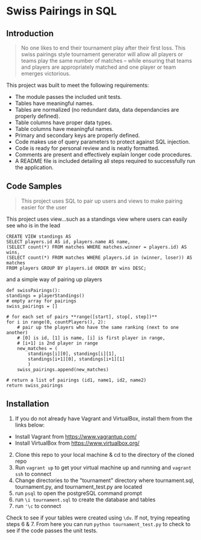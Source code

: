 # Swiss Pairings in SQL

## Introduction

> No one likes to end their tournament play after their first loss. This swiss pairings style tournament generator will allow all players or teams play the same number of matches – while ensuring that teams and players are appropriately matched and one player or team emerges victorious. 

This project was built to meet the following requirements:
- The module passes the included unit tests.
- Tables have meaningful names.
- Tables are normalized (no redundant data, data dependancies are properly defined).
- Table columns have proper data types.
- Table columns have meaningful names.
- Primary and secondary keys are properly defined.
- Code makes use of query parameters to protect against SQL injection.
- Code is ready for personal review and is neatly formatted.
- Comments are present and effectively explain longer code procedures.
- A README file is included detailing all steps required to successfully run the application.

## Code Samples

> This project uses SQL to pair up users and views to make pairing easier for the user

This project uses view...such as a standings view where users can easily see who is in the lead

    CREATE VIEW standings AS
    SELECT players.id AS id, players.name AS name,
    (SELECT count(*) FROM matches WHERE matches.winner = players.id) AS wins,
    (SELECT count(*) FROM matches WHERE players.id in (winner, loser)) AS matches
    FROM players GROUP BY players.id ORDER BY wins DESC;

and a simple way of pairing up players 

    def swissPairings():    
    standings = playerStandings()
    # empty array for pairings
    swiss_pairings = []

    # for each set of pairs **range([start], stop[, step])**
    for i in range(0, countPlayers(), 2):
        # pair up the players who have the same ranking (next to one another)
        # [0] is id, [1] is name, [i] is first player in range,
        # [i+1] is 2nd player in range
        new_matches = (
            standings[i][0], standings[i][1],
            standings[i+1][0], standings[i+1][1]
            )
        swiss_pairings.append(new_matches)

    # return a list of pairings (id1, name1, id2, name2)
    return swiss_pairings

## Installation


1. If you do not already have Vagrant and VirtualBox, install them from the links below:
  * Install Vagrant from https://www.vagrantup.com/
  * Install VirtualBox from https://www.virtualbox.org/
2. Clone this repo to your local machine & cd to  the directory of the cloned repo
3. Run `vagrant up` to get your virtual machine up and running and `vagrant ssh` to connect
4. Change directories to the "tournament" directory where tournament.sql, tournament.py, and tournament_test.py are located
5. run `psql` to open the postgreSQL command prompt
6. run `\i tournament.sql` to create the database and tables
7. run `'\c` to connect

Check to see if your tables were created using `\dv`. If not, trying repeating steps 6 & 7. 
From here you can run `python tournament_test.py` to check to see if the code passes the unit tests. 
